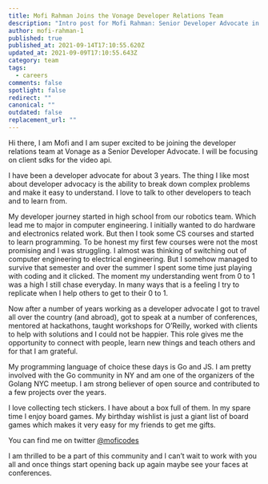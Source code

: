 ```yaml
---
title: Mofi Rahman Joins the Vonage Developer Relations Team
description: "Intro post for Mofi Rahman: Senior Developer Advocate in the client sdk team"
author: mofi-rahman-1
published: true
published_at: 2021-09-14T17:10:55.620Z
updated_at: 2021-09-09T17:10:55.643Z
category: team
tags:
  - careers
comments: false
spotlight: false
redirect: ""
canonical: ""
outdated: false
replacement_url: ""
---
```

Hi there, I am Mofi and I am super excited to be joining the developer relations team at Vonage as a Senior Developer Advocate. I will be focusing on client sdks for the video api. 

I have been a developer advocate for about 3 years. The thing I like most about developer advocacy is the ability to break down complex problems and make it easy to understand. I love to talk to other developers to teach and to learn from. 

My developer journey started in high school from our robotics team. Which lead me to major in computer engineering. I initially wanted to do hardware and electronics related work. But then I took some CS courses and started to learn programming. To be honest my first few courses were not the most promising and I was struggling. I almost was thinking of switching out of computer engineering to electrical engineering. But I somehow managed to survive that semester and over the summer I spent some time just playing with coding and it clicked. The moment my understanding went from 0 to 1 was a high I still chase everyday. In many ways that is a feeling I try to replicate when I help others to get to their 0 to 1.

Now after a number of years working as a developer advocate I got to travel all over the country (and abroad), got to speak at a number of conferences, mentored at hackathons, taught workshops for O’Reilly, worked with clients to help with solutions and I could not be happier. This role gives me the opportunity to connect with people, learn new things and teach others and for that I am grateful.

My programming language of choice these days is Go and JS. I am pretty involved with the Go community in NY and am one of the organizers of the Golang NYC meetup. I am strong believer of open source and contributed to a few projects over the years.

I love collecting tech stickers. I have about a box full of them. In my spare time I enjoy board games. My birthday wishlist is just a giant list of board games which makes it very easy for my friends to get me gifts. 

You can find me on twitter [@moficodes](https://twitter.com/moficodes) 

I am thrilled to be a part of this community and I can’t wait to work with you all and once things start opening back up again maybe see your faces at conferences.